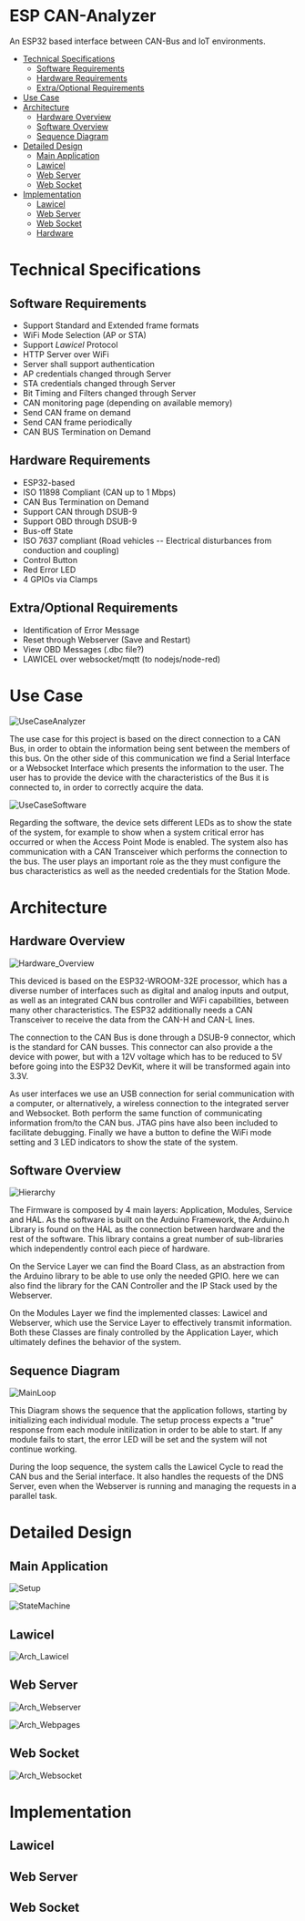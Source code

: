 # ESP CAN-Analyzer
An ESP32 based interface between CAN-Bus and IoT environments.

- [Technical Specifications](#Technical-Specifications)
	- [Software Requirements](#Software-Requirements)
	- [Hardware Requirements](#Hardware-Requirements)
	- [Extra/Optional Requirements](#Extra/Optional-Requirements)
- [Use Case](#Use-Case)
- [Architecture](#Architecture)
	- [Hardware Overview](#Hardware-Overview)
	- [Software Overview](#Software-Overview)
	- [Sequence Diagram](#Sequence-Diagram)
- [Detailed Design](#Detailed-Design)
	- [Main Application](#Main-Application)
	- [Lawicel](#Lawicel)
	- [Web Server](#Web-Server)
	- [Web Socket](#Web-Socket)
- [Implementation](#Implementation)
	- [Lawicel](#Lawicel)
	- [Web Server](#Web-Server)
	- [Web Socket](#Web-Socket)
	- [Hardware](#Hardware)


# Technical Specifications 
## Software Requirements
* Support Standard and Extended frame formats
* WiFi Mode Selection (AP or STA)
* Support *Lawicel* Protocol
* HTTP Server over WiFi
* Server shall support authentication
* AP credentials changed through Server
* STA credentials changed through Server
* Bit Timing and Filters changed through Server
* CAN monitoring page (depending on available memory)
* Send CAN frame on demand
* Send CAN frame periodically
* CAN BUS Termination on Demand

## Hardware Requirements
* ESP32-based
* ISO 11898 Compliant (CAN up to 1 Mbps)
* CAN Bus Termination on Demand
* Support CAN through DSUB-9
* Support OBD through DSUB-9
* Bus-off State
* ISO 7637 compliant (Road vehicles -- Electrical disturbances from conduction and coupling)
* Control Button
* Red Error LED
* 4 GPIOs via Clamps

## Extra/Optional Requirements
* Identification of Error Message
* Reset through Webserver (Save and Restart)
* View OBD Messages (.dbc file?)
* LAWICEL over websocket/mqtt (to nodejs/node-red)

# Use Case
![UseCaseAnalyzer](http://www.plantuml.com/plantuml/proxy?cache=no&src=https://raw.githubusercontent.com/NewTec-GmbH/esp32-can-iot/Playground/Coding/fw/doc/design/UseCaseAnalyzer.plantuml)

The use case for this project is based on the direct connection to a CAN Bus, in order to obtain the information being sent between the members of this bus. On the other side of this communication we find a Serial Interface or a Websocket Interface which presents the information to the user. The user has to provide the device with the characteristics of the Bus it is connected to, in order to correctly acquire the data.

![UseCaseSoftware](http://www.plantuml.com/plantuml/proxy?cache=no&src=https://raw.githubusercontent.com/NewTec-GmbH/esp32-can-iot/Playground/Coding/fw/doc/design/UseCaseSoftware.plantuml)

Regarding the software, the device sets different LEDs as to show the state of the system, for example to show when a system critical error has occurred or when the Access Point Mode is enabled. The system also has communication with a CAN Transceiver which performs the connection to the bus. The user plays an important role as the they must configure the bus characteristics as well as the needed credentials for the Station Mode. 

# Architecture
## Hardware Overview
![Hardware_Overview](http://www.plantuml.com/plantuml/proxy?cache=no&src=https://raw.githubusercontent.com/NewTec-GmbH/esp32-can-iot/Playground/Coding/fw/doc/design/Hardware_Overview.plantuml)

This deviced is based on the ESP32­-WROOM-­32E processor, which has a diverse number of interfaces such as digital and analog inputs and output, as well as an integrated CAN bus controller and WiFi capabilities, between many other characteristics. The ESP32 additionally needs a CAN Transceiver to receive the data from the CAN-H and CAN-L lines. 

The connection to the CAN Bus is done through a DSUB-9 connector, which is the standard for CAN busses. This connector can also provide a the device with power, but with a 12V voltage which has to be reduced to 5V before going into the ESP32 DevKit, where it will be transformed again into 3.3V.

As user interfaces we use an USB connection for serial communication with a computer, or alternatively, a wireless connection to the integrated server and Websocket. Both perform the same function of communicating information from/to the CAN bus. JTAG pins have also been included to facilitate debugging. Finally we have a button to define the WiFi mode setting and 3 LED indicators to show the state of the system.

## Software Overview
![Hierarchy](http://www.plantuml.com/plantuml/proxy?cache=no&src=https://raw.githubusercontent.com/NewTec-GmbH/esp32-can-iot/Playground/Coding/fw/doc/design/FW_Hierarchy.plantuml)

The Firmware is composed by 4 main layers: Application, Modules, Service and HAL. As the software is built on the Arduino Framework, the Arduino.h Library is found on the HAL as the connection between hardware and the rest of the software. This library contains a great number of sub-libraries which independently control each piece of hardware.

On the Service Layer we can find the Board Class, as an abstraction from the Arduino library to be able to use only the needed GPIO. here we can also find the library for the CAN Controller and the IP Stack used by the Webserver.

On the Modules Layer we find the implemented classes: Lawicel and Webserver, which use the Service Layer to effectively transmit information. Both these Classes are finaly controlled by the Application Layer, which ultimately defines the behavior of the system.

## Sequence Diagram
![MainLoop](http://www.plantuml.com/plantuml/proxy?cache=no&src=https://raw.githubusercontent.com/NewTec-GmbH/esp32-can-iot/Playground/Coding/fw/doc/design/Mainloop_Sequence.plantuml)

This Diagram shows the sequence that the application follows, starting by initializing each individual module. The setup process expects a "true" response from each module initilization in order to be able to start. If any module fails to start, the error LED will be set and the system will not continue working. 

During the loop sequence, the system calls the Lawicel Cycle to read the CAN bus and the Serial interface. It also handles the requests of the DNS Server, even when the Webserver is running and managing the requests in a parallel task.


# Detailed Design
## Main Application
![Setup](http://www.plantuml.com/plantuml/proxy?cache=no&src=https://raw.githubusercontent.com/NewTec-GmbH/esp32-can-iot/Playground/Coding/fw/doc/design/SetUpProcess.plantuml)

![StateMachine](http://www.plantuml.com/plantuml/proxy?cache=no&src=https://raw.githubusercontent.com/NewTec-GmbH/esp32-can-iot/Playground/Coding/fw/doc/design/StateMachine.plantuml)

## Lawicel
![Arch_Lawicel](http://www.plantuml.com/plantuml/proxy?cache=no&src=https://raw.githubusercontent.com/NewTec-GmbH/esp32-can-iot/Playground/Coding/fw/doc/design/Architecture_Lawicel.plantuml)

## Web Server
![Arch_Webserver](http://www.plantuml.com/plantuml/proxy?cache=no&src=https://raw.githubusercontent.com/NewTec-GmbH/esp32-can-iot/Playground/Coding/fw/doc/design/Architecture_Webserver.plantuml)

![Arch_Webpages](http://www.plantuml.com/plantuml/proxy?cache=no&src=https://raw.githubusercontent.com/NewTec-GmbH/esp32-can-iot/Playground/Coding/fw/doc/design/Architecture_Webpages.plantuml)

## Web Socket
![Arch_Websocket](http://www.plantuml.com/plantuml/proxy?cache=no&src=https://raw.githubusercontent.com/NewTec-GmbH/esp32-can-iot/Playground/Coding/fw/doc/design/Architecture_Websocket.plantuml)

# Implementation
## Lawicel

## Web Server

## Web Socket
